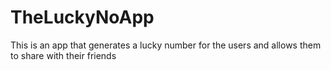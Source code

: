 # TheLuckyNoApp
This is an  app that generates a lucky number for the users and allows them to share with their friends
